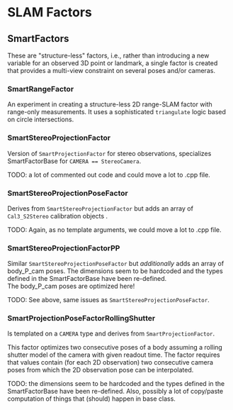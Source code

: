 # SLAM Factors

## SmartFactors

These are "structure-less" factors, i.e., rather than introducing a new variable for an observed 3D point or landmark, a single factor is created that provides a multi-view constraint on several poses and/or cameras.

### SmartRangeFactor

An experiment in creating a structure-less 2D range-SLAM factor with range-only measurements.
It uses a sophisticated `triangulate` logic based on circle intersections.

### SmartStereoProjectionFactor

Version of `SmartProjectionFactor` for stereo observations, specializes SmartFactorBase for `CAMERA == StereoCamera`.

TODO: a lot of commented out code and could move a lot to .cpp file.

### SmartStereoProjectionPoseFactor

Derives from `SmartStereoProjectionFactor` but adds an array of `Cal3_S2Stereo` calibration objects .

TODO: Again, as no template arguments, we could move a lot to .cpp file.

### SmartStereoProjectionFactorPP

Similar `SmartStereoProjectionPoseFactor` but *additionally* adds an array of body_P_cam poses. The dimensions seem to be hardcoded and the types defined in the SmartFactorBase have been re-defined.  
The body_P_cam poses are optimized here!

TODO: See above, same issues as `SmartStereoProjectionPoseFactor`.

### SmartProjectionPoseFactorRollingShutter

Is templated on a `CAMERA` type and derives from `SmartProjectionFactor`.

This factor optimizes two consecutive poses of a body assuming a rolling
shutter model of the camera with given readout time. The factor requires that
values contain (for each 2D observation) two consecutive camera poses from
which the 2D observation pose can be interpolated.

TODO: the dimensions seem to be hardcoded and the types defined in the SmartFactorBase have been re-defined. Also, possibly a lot of copy/paste computation of things that (should) happen in base class.